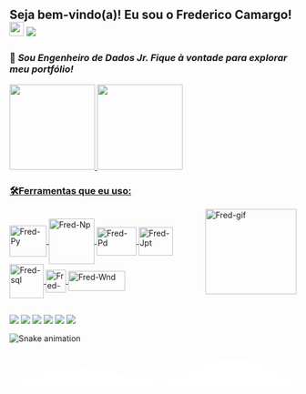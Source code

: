 ##              Seja bem-vindo(a)! Eu sou o Frederico Camargo! <img src="https://media.giphy.com/media/hvRJCLFzcasrR4ia7z/giphy.gif" width="25px"> ![](https://visitor-badge.glitch.me/badge?page_id=fredac86.fredac86)
  ### 🚀  *Sou Engenheiro de Dados Jr. Fique à vontade para explorar meu portfólio!*     
 <div>
  <a href="https://github.com/fredac86">
  <img height="150em" src="https://github-readme-stats.vercel.app/api?username=fredac86&show_icons=true&theme=dark&include_all_commits=true&count_private=true"/>
  <img height="150em" src="https://github-readme-stats.vercel.app/api/top-langs/?username=fredac86&layout=compact&langs_count=7&theme=dark"/>

</div>
  
<h3>🛠Ferramentas que eu uso:</h3> <img align="right" alt="Fred-gif" height="150" width="160" src="https://miro.medium.com/max/1400/1*vd0eUSHd76HYg9G4Yxd1eA.gif"> 
<div style="display: inline_block"><br>
  <img align="center" alt="Fred-Py" height="55" width="65" src="https://cdn.jsdelivr.net/gh/devicons/devicon/icons/python/python-original.svg">
  <img align="center" alt="Fred-Np" height="80" width="80" src="https://upload.wikimedia.org/wikipedia/commons/3/31/NumPy_logo_2020.svg">
  <img align="center" alt="Fred-Pd" height="50" width="70" src="https://www.pinclipart.com/picdir/big/367-3678882_python-logo-clipart-easy-pandas-python-logo-png.png">
  <img align="center" alt="Fred-Jpt" height="50" width="60" src="https://cdn.jsdelivr.net/gh/devicons/devicon/icons/jupyter/jupyter-original-wordmark.svg">
  <img align="center" alt="Fred-sql" height="60" width="60" src="https://cdn.jsdelivr.net/gh/devicons/devicon/icons/mysql/mysql-original-wordmark.svg">
  <img align="center" alt="Fred-Wnd" height="40" width="35" src="https://upload.wikimedia.org/wikipedia/commons/2/25/Windows_logo_-_2012_%28purple%29.svg">
  <img align="center" alt="Fred-Wnd" height="35" width="100" src="https://upload.wikimedia.org/wikipedia/commons/thumb/a/a8/Microsoft_Azure_Logo.svg/187px-Microsoft_Azure_Logo.svg.png"
  <img align="center" alt="Fred-Lnx" height="45" width="55" src="https://seekicon.com/free-icon-download/linux_2.svg">
  
</div>   
 
   ##
 
<div> 
   <a href = "mailto:fred.materiais@gmail.com"><img src="https://img.shields.io/badge/Gmail-D14836?style=for-the-badge&logo=gmail&logoColor=white" target="_blank"></a>
   <a href="https://www.linkedin.com/in/frederico-de-andrade-camargo/" target="_blank"><img src="https://img.shields.io/badge/-LinkedIn-%230077B5?style=for-the-badge&logo=linkedin&logoColor=white" target="_blank"></a>
   <a href="https://www.facebook.com/fredac86/" target="_blank"><img src="https://img.shields.io/badge/Facebook-1877F2?style=for-the-badge&logo=facebook&logoColor=white" target="_blank"></a>
   <a href="https://www.kaggle.com/fredericocamargo" target="_blank"><img src="https://img.shields.io/badge/Kaggle-20BEFF?style=for-the-badge&logo=Kaggle&logoColor=white" target="_blank"></a>
   <a href="https://discord.gg/MZaAQF8R" target="_blank"><img src="https://img.shields.io/badge/Discord-7289DA?style=for-the-badge&logo=discord&logoColor=white" target="_blank"></a>
  <a href="https://t.me/FredericoCamargo" target="_blank"><img src="https://img.shields.io/badge/Telegram-2CA5E0?style=for-the-badge&logo=telegram&logoColor=white" target="_blank"></a>
   
  ![Snake animation](https://github.com/fredac86/fredac86/blob/output/github-contribution-grid-snake.svg)
 
</div>
<div style="overflow: hidden;">
  <svg
    preserveAspectRatio="none"
    viewBox="0 0 1200 120"
    xmlns="http://www.w3.org/2000/svg"
    style="fill: #ffffff; width: 130%; height: 62px; transform: rotate(180deg) scaleX(-1);"
  >
    <path
    d="M0 0v46.29c47.79 22.2 103.59 32.17 158 28 70.36-5.37 136.33-33.31 206.8-37.5 73.84-4.36 147.54 16.88 218.2 35.26 69.27 18 138.3 24.88 209.4 13.08 36.15-6 69.85-17.84 104.45-29.34C989.49 25 1113-14.29 1200 52.47V0z"
    opacity=".25"
  />
    <path
      d="M0 0v15.81c13 21.11 27.64 41.05 47.69 56.24C99.41 111.27 165 111 224.58 91.58c31.15-10.15 60.09-26.07 89.67-39.8 40.92-19 84.73-46 130.83-49.67 36.26-2.85 70.9 9.42 98.6 31.56 31.77 25.39 62.32 62 103.63 73 40.44 10.79 81.35-6.69 119.13-24.28s75.16-39 116.92-43.05c59.73-5.85 113.28 22.88 168.9 38.84 30.2 8.66 59 6.17 87.09-7.5 22.43-10.89 48-26.93 60.65-49.24V0z"
      opacity=".5"
    />
    <path d="M0 0v5.63C149.93 59 314.09 71.32 475.83 42.57c43-7.64 84.23-20.12 127.61-26.46 59-8.63 112.48 12.24 165.56 35.4C827.93 77.22 886 95.24 951.2 90c86.53-7 172.46-45.71 248.8-84.81V0z" />
  </svg>
</div>
